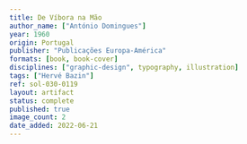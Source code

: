 ```yaml
---
title: De Víbora na Mão
author_name: ["António Domingues"]
year: 1960
origin: Portugal
publisher: "Publicações Europa-América"
formats: [book, book-cover]
disciplines: ["graphic-design", typography, illustration]
tags: ["Hervé Bazin"]
ref: sol-030-0119
layout: artifact
status: complete
published: true
image_count: 2
date_added: 2022-06-21
---
```

